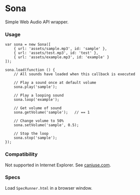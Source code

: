 # Sona

Simple Web Audio API wrapper.

### Usage

```
var sona = new Sona([
    { url: 'assets/sample.mp3', id: 'sample' },
    { url: 'assets/test.mp3', id: 'test' },
    { url: 'assets/example.mp3', id: 'example' }
]);

sona.load(function () {
	// All sounds have loaded when this callback is executed

    // Play a sound once at default volume
    sona.play('sample');

    // Play a looping sound
    sona.loop('example');

    // Get volume of sound
    sona.getVolume('sample');	// == 1

    // Change volume to 50%
    sona.setVolume('sample', 0.5);

    // Stop the loop
    sona.stop('sample');
});
```

### Compatibility

Not supported in Internet Explorer. See [caniuse.com](http://caniuse.com/#feat=audio-api).

### Specs

Load `SpecRunner.html` in a browser window.
